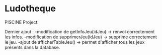 # Ludotheque
PISCINE Project:

Dernier ajout : -modification de getInfoJeu(idJeu) -> renvoi correctement les infos.
                -modification de supprimerJeu(idJeu) -> supprime correctement le jeu.
                -ajout de afficherTableJeu() -> permet d'afficher tous les jeux présents dans la database.
